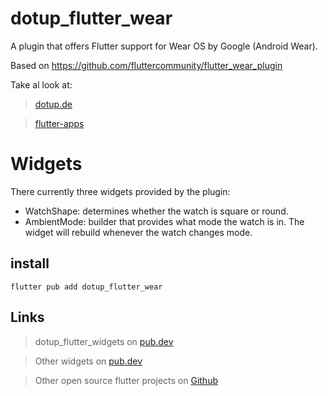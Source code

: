 # dotup_flutter_wear

A plugin that offers Flutter support for Wear OS by Google (Android Wear).

Based on https://github.com/fluttercommunity/flutter_wear_plugin


Take al look at:
> [dotup.de](https://dotup.de)

> [flutter-apps](https://flutter-apps.ml)

# Widgets

There currently three widgets provided by the plugin:

* WatchShape: determines whether the watch is square or round.
* AmbientMode: builder that provides what mode the watch is in. The widget will rebuild whenever the watch changes mode.


## install
`flutter pub add dotup_flutter_wear`

## Links

> dotup_flutter_widgets on [pub.dev](https://pub.dev/packages/dotup_flutter_widgets)


> Other widgets on [pub.dev](https://pub.dev/packages?q=dotup)

> Other open source flutter projects on [Github](https://github.com/search?q=dotup_flutter)
